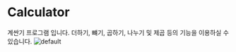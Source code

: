 # Calculator
계싼기 프로그램 입니다.
더하기, 뺴기, 곱하기, 나누기 및 제곱 등의 기능을 이용하실 수 있습니다.
![default](https://user-images.githubusercontent.com/38483113/52550211-6335ac00-2e1a-11e9-95d9-b67f2df86c89.PNG)
